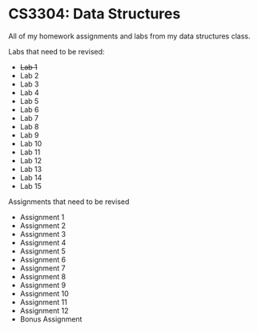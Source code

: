 # CS3304: Data Structures
All of my homework assignments and labs from my data structures class.

Labs that need to be revised:
- ~~Lab 1~~
- Lab 2
- Lab 3
- Lab 4
- Lab 5
- Lab 6
- Lab 7
- Lab 8
- Lab 9
- Lab 10
- Lab 11
- Lab 12
- Lab 13
- Lab 14
- Lab 15

Assignments that need to be revised
- Assignment 1
- Assignment 2
- Assignment 3
- Assignment 4
- Assignment 5
- Assignment 6
- Assignment 7
- Assignment 8
- Assignment 9
- Assignment 10
- Assignment 11
- Assignment 12
- Bonus Assignment
